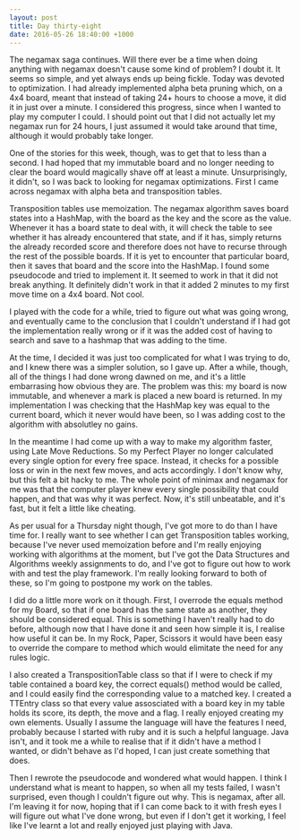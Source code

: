 ```yaml
---
layout: post
title: Day thirty-eight
date: 2016-05-26 18:40:00 +1000
---
```


The negamax saga continues.  Will there ever be a time when doing anything with negamax doesn't cause some kind of problem?  I doubt it.  It seems so simple, and yet always ends up being fickle.  Today was devoted to optimization.  I had already implemented alpha beta pruning which, on a 4x4 board, meant that instead of taking 24+ hours to choose a move, it did it in just over a minute.  I considered this progress, since when I wanted to play my computer I could.  I should point out that I did not actually let my negamax run for 24 hours, I just assumed it would take around that time, although it would probably take longer.

One of the stories for this week, though, was to get that to less than a second.  I had hoped that my immutable board and no longer needing to clear the board would magically shave off at least a minute.  Unsurprisingly, it didn't, so I was back to looking for negamax optimizations.  First I came across negamax with alpha beta and transposition tables.

Transposition tables use memoization.  The negamax algorithm saves board states into a HashMap, with the board as the key and the score as the value.  Whenever it has a board state to deal with, it will check the table to see whether it has already encountered that state, and if it has, simply returns the already recorded score and therefore does not have to recurse through the rest of the possible boards.  If it is yet to encounter that particular board, then it saves that board and the score into the HashMap.  I found some pseudocode and tried to implement it.  It seemed to work in that it did not break anything.  It definitely didn't work in that it added 2 minutes to my first move time on a 4x4 board.  Not cool.

I played with the code for a while, tried to figure out what was going wrong, and eventually came to the conclusion that I couldn't understand if I had got the implementation really wrong or if it was the added cost of having to search and save to a hashmap that was adding to the time.

At the time, I decided it was just too complicated for what I was trying to do, and I knew there was a simpler solution, so I gave up.  After a while, though, all of the things I had done wrong dawned on me, and it's a little embarrasing how obvious they are.  The problem was this:  my board is now immutable, and whenever a mark is placed a new board is returned. In my implementation I was checking that the HashMap key was equal to the current board, which it never would have been, so I was adding cost to the algorithm with absolutley no gains.

In the meantime I had come up with a way to make my algorithm faster, using Late Move Reductions.  So my Perfect Player no longer calculated every single option for every free space.  Instead, it checks for a possible loss or win in the next few moves, and acts accordingly.  I don't know why, but this felt a bit hacky to me.  The whole point of minimax and negamax for me was that the computer player knew every single possibility that could happen, and that was why it was perfect.  Now, it's still unbeatable, and it's fast, but it felt a little like cheating.

As per usual for a Thursday night though, I've got more to do than I have time for.  I really want to see whether I can get Transposition tables working, because I've never used memoization before and I'm really enjoying working with algorithms at the moment, but I've got the Data Structures and Algorithms weekly assignments to do, and I've got to figure out how to work with and test the play framework.  I'm really looking forward to both of these, so I'm going to postpone my work on the tables.

I did do a little more work on it though.  First, I overrode the equals method for my Board, so that if one board has the same state as another, they should be considered equal.  This is something I haven't really had to do before, although now that I have done it and seen how simple it is, I realise how useful it can be.  In my Rock, Paper, Scissors it would have been easy to override the compare to method which would elimitate the need for any rules logic.

I also created a TranspositionTable class so that if I were to check if my table contained a board key, the correct equals() method would be called, and I could easily find the corresponding value to a matched key.  I created a TTEntry class so that every value assosciated with a board key in my table holds its score, its depth, the move and a flag.  I really enjoyed creating my own elements.  Usually I assume the language will have the features I need, probably because I started with ruby and it is such a helpful language.  Java isn't, and it took me a while to realise that if it didn't have a method I wanted, or didn't behave as I'd hoped, I can just create something that does.

Then I rewrote the pseudocode and wondered what would happen.  I think I understand what is meant to happen, so when all my tests failed, I wasn't surprised, even though I couldn't figure out why.  This is negamax, after all.  I'm leaving it for now, hoping that if I can come back to it with fresh eyes I will figure out what I've done wrong, but even if I don't get it working, I feel like I've learnt a lot and really enjoyed just playing with Java.
